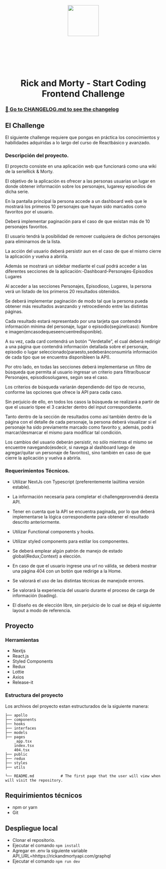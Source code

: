 <br/><br/>
<br/><br/>

<p align="center">
    <img height="100" src="https://process.fs.teachablecdn.com/ADNupMnWyR7kCWRvm76Laz/resize=height:60/https://www.filepicker.io/api/file/MQ7g16QSQhaKHkDUFOFn">
   </p>
   
   
   <br/><br/>
    
 
   
   <br/><br/>
   

   <h1 align="center">Rick and Morty - Start Coding Frontend Challenge</h1>
   
   
### [📖 Go to CHANGELOG.md to see the changelog](CHANGELOG.md)

  
## El Challenge

El siguiente challenge requiere que pongas en práctica los conocimientos y habilidades adquiridas a lo largo del curso de Reactbásico y avanzado.

### Descripción del proyecto.

El proyecto consiste en una aplicación web que funcionará como una wiki de la serieRick & Morty.

El objetivo de la aplicación es ofrecer a las personas usuarias un lugar en donde obtener información sobre los personajes, lugaresy episodios de dicha serie.

En la pantalla principal la persona accede a un dashboard web que le mostrará los primeros 10 personajes que hayan sido marcados como favoritos por el usuario. 

Deberá implementar paginación para el caso de que existan más de 10 personajes favoritos. 

El usuario tendrá la posibilidad de remover cualquiera de dichos personajes para eliminarnos de la lista. 

La acción del usuario deberá persistir aun en el caso de que el mismo cierre la aplicación y vuelva a abrirla. 

Además se mostrará un sidebar mediante el cual podrá acceder a las diferentes secciones de la aplicación:-Dashboard-Personajes-Episodios Lugares 

Al acceder a las secciones Personajes, Episodioso, Lugares, la persona verá un listado de los primeros 20 resultados obtenidos. 

Se deberá implementar paginación de modo tal que la persona pueda obtener más resultados avanzando y retrocediendo entre las distintas páginas. 

Cada resultado estará representado por una tarjeta que contendrá información mínima del personaje, lugar o episodio(segúnelcaso): Nombre e imagen(encasodequeseencuentredisponible). 

A su vez, cada card contendrá un botón “Verdetalle”, el cual deberá redirigir a una página que contendrá información detallada sobre el personaje, episodio o lugar seleccionado(paraesto,sedeberánconsumirla información de cada tipo que se encuentra disponibleen la API).

Por otro lado, en todas las secciones deberá implementarse un filtro de búsqueda que permita al usuario ingresar un criterio para filtrar/buscar Personajes, episodiosolugares, según sea el caso. 

Los criterios de búsqueda variarán dependiendo del tipo de recurso, conforme las opciones que ofrece la API para cada caso. 

Sin perjuicio de ello, en todos los casos la búsqueda se realizará a partir de que el usuario tipee el 3 carácter dentro del input correspondiente. 

Tanto dentro de la sección de resultados como así también dentro de la página con el detalle de cada personaje, la persona deberá visualizar si el personaje ha sido previamente marcado como favorito y, además, podrá marcar/desmarcar el mismo para modificar tal condición. 

Los cambios del usuario deberán persistir, no sólo mientras el mismo se encuentre navegando(esdecir, si navega al dashboard luego de agregar/quitar un personaje de favoritos), sino también en caso de que cierre la aplicación y vuelva a abrirla.

### Requerimientos Técnicos.

- Utilizar NextJs con Typescript (preferentemente laúltima versión estable).

- La información necesaria para completar el challengeprovendrá deesta API.
    
- Tener en cuenta que la API se encuentra paginada, por lo que deberá implementarse la lógica correspondiente para obtener el resultado descrito anteriormente.
    
- Utilizar Functional components y hooks.
    
- Utilizar styled components para estilar los componentes.
    
- Se deberá emplear algún patrón de manejo de estado global(Redux,Context) a elección.
    
- En caso de que el usuario ingrese una url no válida, se deberá mostrar una página 404 con un botón que redirige a la Home.
    
- Se valorará el uso de las distintas técnicas de manejode errores.
    
- Se valorará la experiencia del usuario durante el proceso de carga de información (loading).
    
- El diseño es de elección libre, sin perjuicio de lo cual se deja el siguiente layout a modo de referencia.



## Proyecto

### Herramientas

- Nextjs
- React.js
- Styled Components
- Redux
- Lottie
- Axios
- Release-it

### Estructura del proyecto
Los archivos del proyecto estan estructurados de la siguiente manera:

    ├── apollo              
    ├── components
    ├── hooks         
    ├── interfaces     
    ├── models           
    ├── pages  
        _app.tsx
        index.tsx
        404.tsx
    ├── public          
    ├── redux       
    ├── styles   
    ├── utils  

    └── README.md            # The first page that the user will view when will visit the repository.

## Requirimientos técnicos
* npm or yarn
* Git

## Despliegue local

* Clonar el repositorio.
* Ejecutar el comando `npm install`
* Agregar en .env la siguiente variable API_URL=hhttps://rickandmortyapi.com/graphql
* Ejecutar el comando `npm run dev`
